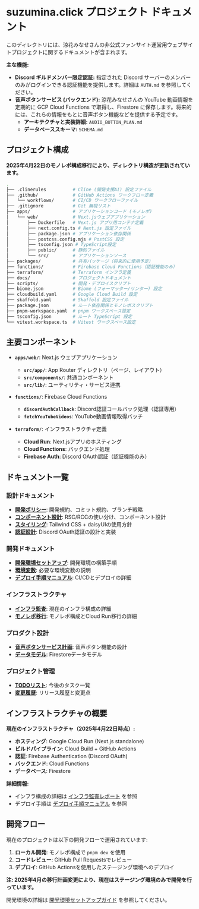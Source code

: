 # suzumina.click プロジェクト ドキュメント

このディレクトリには、涼花みなせさんの非公式ファンサイト運営用ウェブサイトプロジェクトに関するドキュメントが含まれます。

**主な機能:**

- **Discord ギルドメンバー限定認証:** 指定された Discord サーバーのメンバーのみがログインできる認証機能を提供します。詳細は `AUTH.md` を参照してください。
- **音声ボタンサービス (バックエンド):** 涼花みなせさんの YouTube 動画情報を定期的に GCP Cloud Functions で取得し、Firestore に保存します。将来的には、これらの情報をもとに音声ボタン機能などを提供する予定です。
  - **アーキテクチャと実装詳細:** `AUDIO_BUTTON_PLAN.md`
  - **データベーススキーマ:** `SCHEMA.md`

## プロジェクト構成

**2025年4月22日のモノレポ構成移行により、ディレクトリ構造が更新されています。**

```sh
.
├── .clinerules          # Cline (開発支援AI) 設定ファイル
├── .github/             # GitHub Actions ワークフロー定義
│   └── workflows/       # CI/CD ワークフローファイル
├── .gitignore           # Git 無視リスト
├── apps/                # アプリケーションコード (モノレポ)
│   └── web/             # Next.jsウェブアプリケーション
│       ├── Dockerfile   # Next.js アプリ用コンテナ定義
│       ├── next.config.ts # Next.js 設定ファイル
│       ├── package.json # アプリケーション依存関係
│       ├── postcss.config.mjs # PostCSS 設定
│       ├── tsconfig.json # TypeScript設定
│       ├── public/      # 静的ファイル
│       └── src/         # アプリケーションソース
├── packages/            # 共有パッケージ（将来的に使用予定）
├── functions/           # Firebase Cloud Functions（認証機能のみ）
├── terraform/           # Terraform インフラ定義
├── docs/                # プロジェクトドキュメント
├── scripts/             # 開発・デプロイスクリプト
├── biome.json           # Biome (フォーマッター/リンター) 設定
├── cloudbuild.yaml      # Google Cloud Build 設定
├── skaffold.yaml        # Skaffold 設定ファイル
├── package.json         # ルート依存関係とモノレポスクリプト
├── pnpm-workspace.yaml  # pnpm ワークスペース設定
├── tsconfig.json        # ルート TypeScript 設定
└── vitest.workspace.ts  # Vitest ワークスペース設定
```

## 主要コンポーネント

- **`apps/web/`**: Next.js ウェブアプリケーション
  - **`src/app/`**: App Router ディレクトリ（ページ、レイアウト）
  - **`src/components/`**: 共通コンポーネント
  - **`src/lib/`**: ユーティリティ・サービス連携

- **`functions/`**: Firebase Cloud Functions
  - **`discordAuthCallback`**: Discord認証コールバック処理（認証専用）
  - **`fetchYouTubeVideos`**: YouTube動画情報取得バッチ

- **`terraform/`**: インフラストラクチャ定義
  - **Cloud Run**: Next.jsアプリのホスティング
  - **Cloud Functions**: バックエンド処理
  - **Firebase Auth**: Discord OAuth認証（認証機能のみ）

## ドキュメント一覧

### 設計ドキュメント

- **[開発ポリシー](./POLICY.md)**: 開発規約、コミット規約、ブランチ戦略
- **[コンポーネント設計](./COMPONENT_DESIGN.md)**: RSC/RCCの使い分け、コンポーネント設計
- **[スタイリング](./STYLING.md)**: Tailwind CSS + daisyUIの使用方針
- **[認証設計](./AUTH.md)**: Discord OAuth認証の設計と実装

### 開発ドキュメント

- **[開発環境セットアップ](./DEVELOPMENT_SETUP.md)**: 開発環境の構築手順
- **[環境変数](./ENVIRONMENT_VARIABLES.md)**: 必要な環境変数の説明
- **[デプロイ手順マニュアル](./DEPLOYMENT.md)**: CI/CDとデプロイの詳細

### インフラストラクチャ

- **[インフラ監査](./INFRA_AUDIT.md)**: 現在のインフラ構成の詳細
- **[モノレポ移行](./MONOREPO_MIGRATION.md)**: モノレポ構成とCloud Run移行の詳細

### プロダクト設計

- **[音声ボタンサービス計画](./AUDIO_BUTTON_PLAN.md)**: 音声ボタン機能の設計
- **[データモデル](./SCHEMA.md)**: Firestoreデータモデル

### プロジェクト管理

- **[TODOリスト](./TODO.md)**: 今後のタスク一覧
- **[変更履歴](./CHANGELOG.md)**: リリース履歴と変更点

## インフラストラクチャの概要

**現在のインフラストラクチャ（2025年4月22日時点）:**

- **ホスティング**: Google Cloud Run (Next.js standalone)
- **ビルドパイプライン**: Cloud Build + GitHub Actions
- **認証**: Firebase Authentication (Discord OAuth)
- **バックエンド**: Cloud Functions
- **データベース**: Firestore

**詳細情報:**
- インフラ構成の詳細は [インフラ監査レポート](./INFRA_AUDIT.md) を参照
- デプロイ手順は [デプロイ手順マニュアル](./DEPLOYMENT.md) を参照

## 開発フロー

現在のプロジェクトは以下の開発フローで運用されています:

1. **ローカル開発**: モノレポ構成で `pnpm dev` を使用
2. **コードレビュー**: GitHub Pull Requestsでレビュー
3. **デプロイ**: GitHub Actionsを使用したステージング環境へのデプロイ

**注: 2025年4月の移行計画変更により、現在はステージング環境のみで開発を行っています。**

開発環境の詳細は [開発環境セットアップガイド](./DEVELOPMENT_SETUP.md) を参照してください。
